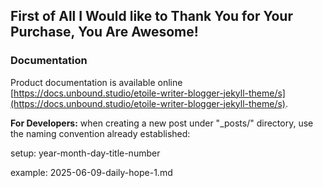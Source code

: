 
## First of All I Would like to Thank You for Your Purchase, You Are Awesome!

### Documentation
Product documentation is available online [https://docs.unbound.studio/etoile-writer-blogger-jekyll-theme/s](https://docs.unbound.studio/etoile-writer-blogger-jekyll-theme/s). 



**For Developers:**
when creating a new post under "_posts/" directory, use the naming convention already established:

setup: year-month-day-title-number

example: 2025-06-09-daily-hope-1.md
